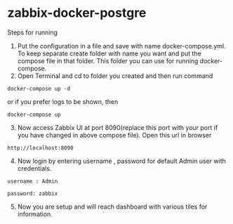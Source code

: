 # zabbix-docker-postgre

Steps for running
1. Put the configuration in a file and save with name docker-compose.yml. To keep separate create folder with name you want and put the compose file in that folder. This folder you can use for running docker-compose.
2. Open Terminal and cd to folder you created and then run command

```
docker-compose up -d
```

or if you prefer logs to be shown, then

```
docker-compose up
```

3. Now access Zabbix UI at port 8090(replace this port with your port if you have changed in above compose file). Open this url in browser

```
http://localhost:8090
```

4. Now login by entering username , password for default Admin user with credentials.

```
username : Admin

password: zabbix
```

5. Now you are setup and will reach dashboard with various tiles for information.
